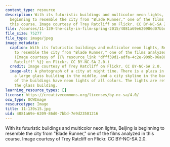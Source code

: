 ```yaml
---
content_type: resource
description: With its futuristic buildings and multicolor neon lights, Beijing is
  beginning to resemble the city from "Blade Runner," one of the films analyzed in
  this course. Image courtesy of Trey Ratcliff on Flickr. CC BY-NC-SA 2.0.
file: /courses/11-139-the-city-in-film-spring-2015/4081a69e620986d07bbd7e9d23501216_11-139s15.jpg
file_size: 75277
file_type: image/jpeg
image_metadata:
  caption: With its futuristic buildings and multicolor neon lights, Beijing is beginning
    to resemble the city from "Blade Runner," one of the films analyzed in this course.
    (Image courtesy of {{% resource_link "dfff39d1-adfa-4c2e-909b-06a88564f881" "Trey
    Ratcliff" %}} on Flickr. CC BY-NC-SA 2.0.)
  credit: Image courtesy of Trey Ratcliff on Flickr. CC BY-NC-SA 2.0.
  image-alt: A photograph of a city at night time. There is a plaza in the foreground,
    a large glass building in the middle, and a city skyline in the background. Many
    of the buildings have neon lights of all colors. The lights are reflected off
    the glass building.
learning_resource_types: []
license: https://creativecommons.org/licenses/by-nc-sa/4.0/
ocw_type: OCWImage
resourcetype: Image
title: 11-139s15.jpg
uid: 4081a69e-6209-86d0-7bbd-7e9d23501216
---
```

With its futuristic buildings and multicolor neon lights, Beijing is beginning to resemble the city from "Blade Runner," one of the films analyzed in this course. Image courtesy of Trey Ratcliff on Flickr. CC BY-NC-SA 2.0.